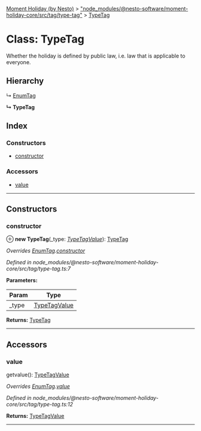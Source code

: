 [Moment Holiday (by Nesto)](../README.md) > ["node_modules/@nesto-software/moment-holiday-core/src/tag/type-tag"](../modules/_node_modules__nesto_software_moment_holiday_core_src_tag_type_tag_.md) > [TypeTag](../classes/_node_modules__nesto_software_moment_holiday_core_src_tag_type_tag_.typetag.md)

# Class: TypeTag

Whether the holiday is defined by public law, i.e. law that is applicable to everyone.

## Hierarchy

↳  [EnumTag](_node_modules__nesto_software_moment_holiday_core_src_tag_enum_tag_.enumtag.md)

**↳ TypeTag**

## Index

### Constructors

* [constructor](_node_modules__nesto_software_moment_holiday_core_src_tag_type_tag_.typetag.md#constructor)

### Accessors

* [value](_node_modules__nesto_software_moment_holiday_core_src_tag_type_tag_.typetag.md#value)

---

## Constructors

<a id="constructor"></a>

###  constructor

⊕ **new TypeTag**(_type: *[TypeTagValue](../enums/_node_modules__nesto_software_moment_holiday_core_src_tag_type_tag_.typetagvalue.md)*): [TypeTag](_node_modules__nesto_software_moment_holiday_core_src_tag_type_tag_.typetag.md)

*Overrides [EnumTag](_node_modules__nesto_software_moment_holiday_core_src_tag_enum_tag_.enumtag.md).[constructor](_node_modules__nesto_software_moment_holiday_core_src_tag_enum_tag_.enumtag.md#constructor)*

*Defined in node_modules/@nesto-software/moment-holiday-core/src/tag/type-tag.ts:7*

**Parameters:**

| Param | Type |
| ------ | ------ |
| _type | [TypeTagValue](../enums/_node_modules__nesto_software_moment_holiday_core_src_tag_type_tag_.typetagvalue.md) |

**Returns:** [TypeTag](_node_modules__nesto_software_moment_holiday_core_src_tag_type_tag_.typetag.md)

___

## Accessors

<a id="value"></a>

###  value

getvalue(): [TypeTagValue](../enums/_node_modules__nesto_software_moment_holiday_core_src_tag_type_tag_.typetagvalue.md)

*Overrides [EnumTag](_node_modules__nesto_software_moment_holiday_core_src_tag_enum_tag_.enumtag.md).[value](_node_modules__nesto_software_moment_holiday_core_src_tag_enum_tag_.enumtag.md#value)*

*Defined in node_modules/@nesto-software/moment-holiday-core/src/tag/type-tag.ts:12*

**Returns:** [TypeTagValue](../enums/_node_modules__nesto_software_moment_holiday_core_src_tag_type_tag_.typetagvalue.md)

___

